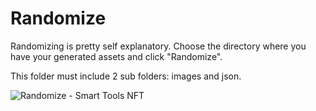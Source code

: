 # Randomize

Randomizing is pretty self explanatory. Choose the directory where you have your generated assets and click "Randomize".

This folder must include 2 sub folders: images and json.

![Randomize - Smart Tools NFT](https://s3.amazonaws.com/cdn.fardoss.com/docs_content/Randomize%20-%20Smart%20Tools.png)
